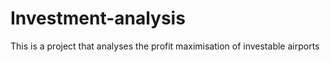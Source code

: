 # Investment-analysis
This is a project that analyses the profit maximisation of investable airports
